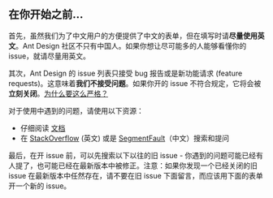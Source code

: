 ## 在你开始之前...

首先，虽然我们为了中文用户的方便提供了中文的表单，但在填写时请**尽量使用英文**。Ant Design 社区不只有中国人。如果你想让尽可能多的人能够看懂你的 issue，就请尽量用英文。

其次，Ant Design 的 issue 列表只接受 bug 报告或是新功能请求 (feature requests)。这意味着**我们不接受问题**。如果你开的 issue 不符合规定，它将会被**立刻关闭**。[为什么要这么严格？](#intro-modal)

对于使用中遇到的问题，请使用以下资源：

- 仔细阅读 [文档](https://ant.design/docs/react/introduce)
- 在 [StackOverflow](https://stackoverflow.com/questions/ask?tags=antd) (英文) 或是 [SegmentFault](https://segmentfault.com/t/antd)（中文）搜索和提问

最后，在开 issue 前，可以先搜索以下以往的旧 issue - 你遇到的问题可能已经有人提了，也可能已经在最新版本中被修正。注意：如果你发现一个已经关闭的旧 issue 在最新版本中任然存在，请不要在旧 issue 下面留言，而应该用下面的表单开一个新的 issue。
